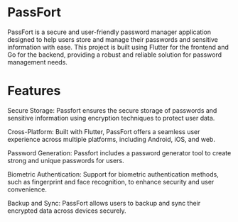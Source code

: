 # PassFort
PassFort is a secure and user-friendly password manager application designed to help users store and manage their passwords and sensitive information with ease. This project is built using Flutter for the frontend and Go for the backend, providing a robust and reliable solution for password management needs.

# Features

Secure Storage: Passfort ensures the secure storage of passwords and sensitive information using encryption techniques to protect user data.

Cross-Platform: Built with Flutter, PassFort offers a seamless user experience across multiple platforms, including Android, iOS, and web.

Password Generation: Passfort includes a password generator tool to create strong and unique passwords for users.

Biometric Authentication: Support for biometric authentication methods, such as fingerprint and face recognition, to enhance security and user convenience.

Backup and Sync: PassFort allows users to backup and sync their encrypted data across devices securely.
